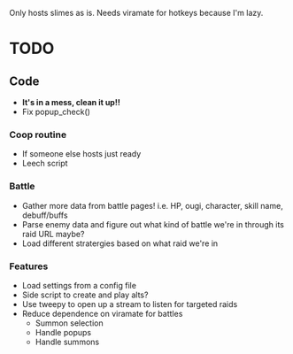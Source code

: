 Only hosts slimes as is. Needs viramate for hotkeys because I'm lazy.

# TODO
## Code
* **It's in a mess, clean it up!!**
* Fix popup_check()
### Coop routine
* If someone else hosts just ready
* Leech script
### Battle
* Gather more data from battle pages! i.e. HP, ougi, character, skill name, debuff/buffs
* Parse enemy data and figure out what kind of battle we're in through its raid URL maybe?
* Load different stratergies based on what raid we're in
### Features
* Load settings from a config file
* Side script to create and play alts?
* Use tweepy to open up a stream to listen for targeted raids
* Reduce dependence on viramate for battles
  * Summon selection
  * Handle popups
  * Handle summons
